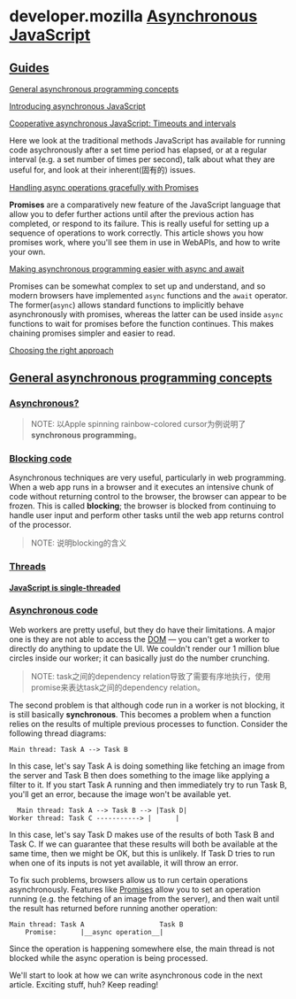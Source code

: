 # developer.mozilla [Asynchronous JavaScript](https://developer.mozilla.org/en-US/docs/Learn/JavaScript/Asynchronous)

## [Guides](https://developer.mozilla.org/en-US/docs/Learn/JavaScript/Asynchronous#Guides)

[General asynchronous programming concepts](https://developer.mozilla.org/en-US/docs/Learn/JavaScript/Asynchronous/Concepts)



[Introducing asynchronous JavaScript](https://developer.mozilla.org/en-US/docs/Learn/JavaScript/Asynchronous/Introducing)



[Cooperative asynchronous JavaScript: Timeouts and intervals](https://developer.mozilla.org/en-US/docs/Learn/JavaScript/Asynchronous/Loops_and_intervals)

Here we look at the traditional methods JavaScript has available for running code asychronously after a set time period has elapsed, or at a regular interval (e.g. a set number of times per second), talk about what they are useful for, and look at their inherent(固有的) issues.

[Handling async operations gracefully with Promises](https://developer.mozilla.org/en-US/docs/Learn/JavaScript/Asynchronous/Promises)

**Promises** are a comparatively new feature of the JavaScript language that allow you to defer further actions until after the previous action has completed, or respond to its failure. This is really useful for setting up a sequence of operations to work correctly. This article shows you how promises work, where you'll see them in use in WebAPIs, and how to write your own.

[Making asynchronous programming easier with async and await](https://developer.mozilla.org/en-US/docs/Learn/JavaScript/Asynchronous/Async_await)

Promises can be somewhat complex to set up and understand, and so modern browsers have implemented `async` functions and the `await` operator. The former(`async`) allows standard functions to implicitly behave asynchronously with promises, whereas the latter can be used inside `async` functions to wait for promises before the function continues. This makes chaining promises simpler and easier to read.

[Choosing the right approach](https://developer.mozilla.org/en-US/docs/Learn/JavaScript/Asynchronous/Choosing_the_right_approach)



## [General asynchronous programming concepts](https://developer.mozilla.org/en-US/docs/Learn/JavaScript/Asynchronous/Concepts)

### [Asynchronous?](https://developer.mozilla.org/en-US/docs/Learn/JavaScript/Asynchronous/Concepts#Asynchronous)

> NOTE: 以Apple spinning rainbow-colored cursor为例说明了**synchronous programming**。

### [Blocking code](https://developer.mozilla.org/en-US/docs/Learn/JavaScript/Asynchronous/Concepts#Blocking_code)

Asynchronous techniques are very useful, particularly in web programming. When a web app runs in a browser and it executes an intensive chunk of code without returning control to the browser, the browser can appear to be frozen. This is called **blocking**; the browser is blocked from continuing to handle user input and perform other tasks until the web app returns control of the processor.

> NOTE: 说明blocking的含义



### [Threads](https://developer.mozilla.org/en-US/docs/Learn/JavaScript/Asynchronous/Concepts#Threads)

#### [JavaScript is single-threaded](https://developer.mozilla.org/en-US/docs/Learn/JavaScript/Asynchronous/Concepts#JavaScript_is_single-threaded)

### [Asynchronous code](https://developer.mozilla.org/en-US/docs/Learn/JavaScript/Asynchronous/Concepts#Asynchronous_code)

Web workers are pretty useful, but they do have their limitations. A major one is they are not able to access the [DOM](https://developer.mozilla.org/en-US/docs/Glossary/DOM) — you can't get a worker to directly do anything to update the UI. We couldn't render our 1 million blue circles inside our worker; it can basically just do the number crunching.

> NOTE: task之间的dependency relation导致了需要有序地执行，使用promise来表达task之间的dependency relation。

The second problem is that although code run in a worker is not blocking, it is still basically **synchronous**. This becomes a problem when a function relies on the results of multiple previous processes to function. Consider the following thread diagrams:

```
Main thread: Task A --> Task B
```

In this case, let's say Task A is doing something like fetching an image from the server and Task B then does something to the image like applying a filter to it. If you start Task A running and then immediately try to run Task B, you'll get an error, because the image won't be available yet.

```
  Main thread: Task A --> Task B --> |Task D|
Worker thread: Task C -----------> |      |
```

In this case, let's say Task D makes use of the results of both Task B and Task C. If we can guarantee that these results will both be available at the same time, then we might be OK, but this is unlikely. If Task D tries to run when one of its inputs is not yet available, it will throw an error.

To fix such problems, browsers allow us to run certain operations asynchronously. Features like [Promises](https://developer.mozilla.org/en-US/docs/Web/JavaScript/Reference/Global_Objects/Promise) allow you to set an operation running (e.g. the fetching of an image from the server), and then wait until the result has returned before running another operation:

```
Main thread: Task A                   Task B
    Promise:      |__async operation__|
```

Since the operation is happening somewhere else, the main thread is not blocked while the async operation is being processed.

We'll start to look at how we can write asynchronous code in the next article. Exciting stuff, huh? Keep reading!